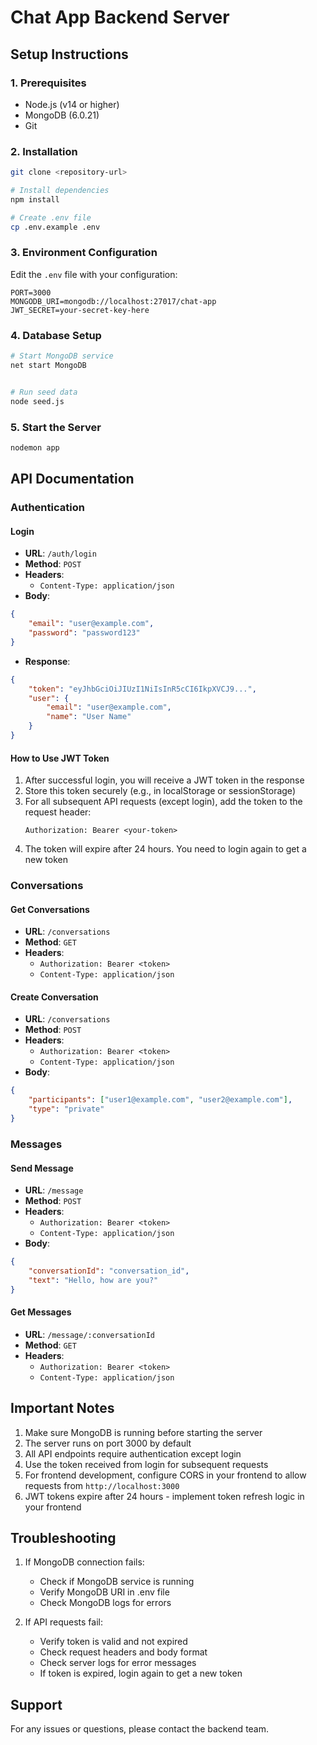 # Chat App Backend Server

## Setup Instructions

### 1. Prerequisites
- Node.js (v14 or higher)
- MongoDB (6.0.21)
- Git

### 2. Installation
```bash
git clone <repository-url>

# Install dependencies
npm install

# Create .env file
cp .env.example .env
```

### 3. Environment Configuration
Edit the `.env` file with your configuration:
```env
PORT=3000
MONGODB_URI=mongodb://localhost:27017/chat-app
JWT_SECRET=your-secret-key-here
```

### 4. Database Setup
```bash
# Start MongoDB service
net start MongoDB


# Run seed data
node seed.js
```

### 5. Start the Server
```bash
nodemon app

```

## API Documentation

### Authentication

#### Login
- **URL**: `/auth/login`
- **Method**: `POST`
- **Headers**: 
  - `Content-Type: application/json`
- **Body**:
```json
{
    "email": "user@example.com",
    "password": "password123"
}
```
- **Response**:
```json
{
    "token": "eyJhbGciOiJIUzI1NiIsInR5cCI6IkpXVCJ9...",
    "user": {
        "email": "user@example.com",
        "name": "User Name"
    }
}
```

#### How to Use JWT Token
1. After successful login, you will receive a JWT token in the response
2. Store this token securely (e.g., in localStorage or sessionStorage)
3. For all subsequent API requests (except login), add the token to the request header:
   ```
   Authorization: Bearer <your-token>
   ```
4. The token will expire after 24 hours. You need to login again to get a new token

### Conversations

#### Get Conversations
- **URL**: `/conversations`
- **Method**: `GET`
- **Headers**: 
  - `Authorization: Bearer <token>`
  - `Content-Type: application/json`

#### Create Conversation
- **URL**: `/conversations`
- **Method**: `POST`
- **Headers**: 
  - `Authorization: Bearer <token>`
  - `Content-Type: application/json`
- **Body**:
```json
{
    "participants": ["user1@example.com", "user2@example.com"],
    "type": "private"
}
```

### Messages

#### Send Message
- **URL**: `/message`
- **Method**: `POST`
- **Headers**: 
  - `Authorization: Bearer <token>`
  - `Content-Type: application/json`
- **Body**:
```json
{
    "conversationId": "conversation_id",
    "text": "Hello, how are you?"
}
```

#### Get Messages
- **URL**: `/message/:conversationId`
- **Method**: `GET`
- **Headers**: 
  - `Authorization: Bearer <token>`
  - `Content-Type: application/json`

## Important Notes
1. Make sure MongoDB is running before starting the server
2. The server runs on port 3000 by default
3. All API endpoints require authentication except login
4. Use the token received from login for subsequent requests
5. For frontend development, configure CORS in your frontend to allow requests from `http://localhost:3000`
6. JWT tokens expire after 24 hours - implement token refresh logic in your frontend

## Troubleshooting
1. If MongoDB connection fails:
   - Check if MongoDB service is running
   - Verify MongoDB URI in .env file
   - Check MongoDB logs for errors

2. If API requests fail:
   - Verify token is valid and not expired
   - Check request headers and body format
   - Check server logs for error messages
   - If token is expired, login again to get a new token

## Support
For any issues or questions, please contact the backend team. 
